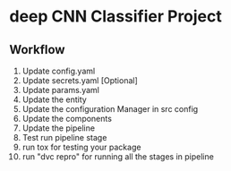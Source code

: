 # deep CNN Classifier Project

## Workflow
1. Update config.yaml
2. Update secrets.yaml [Optional]
3. Update params.yaml
4. Update the entity
5. Update the configuration Manager in src config
6. Update the components
7. Update the pipeline
8. Test run pipeline stage
9. run tox for testing your package
10. run "dvc repro" for running all the stages in pipeline